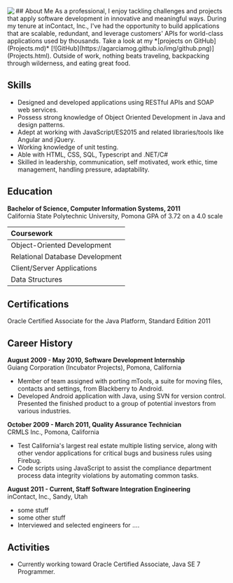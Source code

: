<img align="left" src="https://agarciamog.github.io/img/boss.png">
## About Me
As a professional, I enjoy tackling challenges and projects that apply software development in innovative and meaningful ways. During my tenure at inContact, Inc., I've had the opportunity to build applications that are scalable, redundant, and leverage customers' APIs for world-class applications used by thousands. Take a look at my *[projects on GitHub](Projects.md)* [![GitHub](https://agarciamog.github.io/img/github.png)](Projects.html). Outside of work, nothing beats traveling, backpacking through wilderness, and eating great food.

## Skills
* Designed and developed applications using RESTful APIs and SOAP web services.
* Possess strong knowledge of Object Oriented Development in Java and design patterns.
* Adept at working with JavaScript/ES2015 and related libraries/tools like Angular and jQuery.
* Working knowledge of unit testing.
* Able with HTML, CSS, SQL, Typescript and .NET/C#
* Skilled in leadership, communication, self motivated, work ethic, time management, handling pressure, adaptability.

## Education
**Bachelor of Science, Computer Information Systems, 2011** <br>
California State Polytechnic University, Pomona
GPA of 3.72 on a 4.0 scale

| Coursework                                                                  |
|:--------------------------------------------------------------------------- |
| Object-Oriented Development      | Software Engineering Design and Analysis |
| Relational Database Development  | Advanced Java Programming                |
| Client/Server Applications       | Internetworking with Linux               |
| Data Structures                  | Web Development                          |

## Certifications
Oracle Certified Associate for the Java Platform, Standard Edition 2011

## Career History
**August 2009 - May 2010, Software Development Internship** <br>
Guiang Corporation (Incubator Projects), Pomona, California
* Member of team assigned with porting mTools, a suite for moving files, contacts and settings, from Blackberry to Android.
* Developed Android application with Java, using SVN for version control. Presented the finished product to a group of potential investors from various industries.

**October 2009 - March 2011, Quality Assurance Technician** <br>
CRMLS Inc., Pomona, California
* Test California's largest real estate multiple listing service, along with other vendor applications for critical bugs and business rules using Firebug.
* Code scripts using JavaScript to assist the compliance department process data integrity violations by automating common tasks.

**August 2011 - Current, Staff Software Integration Engineering** <br>
inContact, Inc., Sandy, Utah
* some stuff  
* some other stuff
* Interviewed and selected engineers for ....

## Activities
* Currently working toward Oracle Certified Associate, Java SE 7 Programmer.
